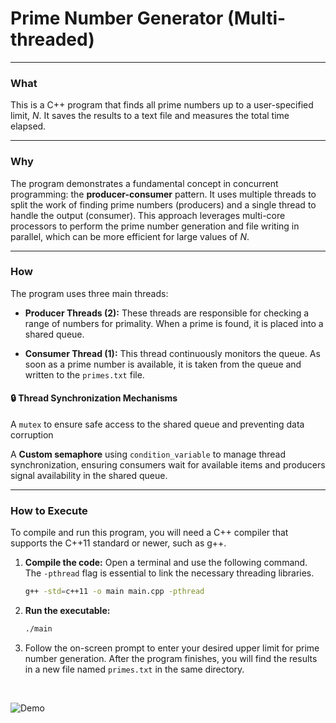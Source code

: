 # Prime Number Generator (Multi-threaded)

---

### What

This is a C++ program that finds all prime numbers up to a user-specified limit, $N$. It saves the results to a text file and measures the total time elapsed.

---

### Why

The program demonstrates a fundamental concept in concurrent programming: the **producer-consumer** pattern. It uses multiple threads to split the work of finding prime numbers (producers) and a single thread to handle the output (consumer). This approach leverages multi-core processors to perform the prime number generation and file writing in parallel, which can be more efficient for large values of $N$.

---

### How

The program uses three main threads:

* **Producer Threads (2):** These threads are responsible for checking a range of numbers for primality. When a prime is found, it is placed into a shared queue.

* **Consumer Thread (1):** This thread continuously monitors the queue. As soon as a prime number is available, it is taken from the queue and written to the `primes.txt` file.


#### 🔒 Thread Synchronization Mechanisms

A `mutex` to ensure safe access to the shared queue and preventing data corruption

A **Custom semaphore** using `condition_variable` to manage thread synchronization, ensuring consumers wait for available items and producers signal availability in the shared queue.



---

### How to Execute

To compile and run this program, you will need a C++ compiler that supports the C++11 standard or newer, such as g++.

1.  **Compile the code:** Open a terminal and use the following command. The `-pthread` flag is essential to link the necessary threading libraries.

    ```bash
    g++ -std=c++11 -o main main.cpp -pthread
    ```

2.  **Run the executable:**

    ```bash
    ./main
    ```

3.  Follow the on-screen prompt to enter your desired upper limit for prime number generation. After the program finishes, you will find the results in a new file named `primes.txt` in the same directory.

<br>

  ![Demo](demo/demo.gif)
